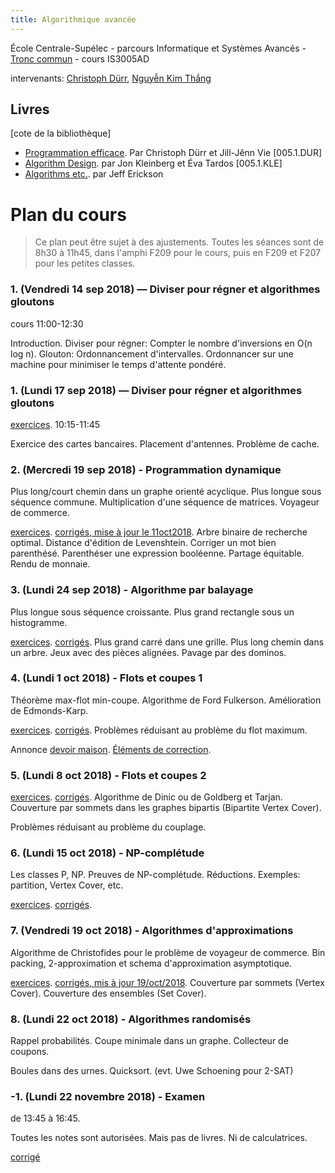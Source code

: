 ```yaml
---
title: Algorithmique avancée
---
```


École Centrale-Supélec - parcours Informatique et Systèmes Avancés - [Tronc commun](http://www.isia.ecp.fr/welcome_to_www_ecp_fr_cms_site_isia/isia___formation/cours_tronc_commun) - cours IS3005AD

intervenants: [Christoph Dürr](http://www-desir.lip6.fr/~durrc/), [Nguyễn Kim Thắng](https://www.ibisc.univ-evry.fr/~thang/)

## Livres

[cote de la bibliothèque]

- [Programmation efficace](http://tryalgo.org/book/). Par Christoph Dürr et Jill-Jênn Vie [005.1.DUR]
- [Algorithm Design](http://www.cs.princeton.edu/~wayne/kleinberg-tardos/). par Jon Kleinberg et Éva Tardos [005.1.KLE]
- [Algorithms etc.](http://jeffe.cs.illinois.edu/teaching/algorithms/). par Jeff Erickson

# Plan du cours

> Ce plan peut être sujet à des ajustements.
> Toutes les séances sont de 8h30 à 11h45, dans l'amphi F209 pour le cours, puis en F209 et F207 pour les petites classes.

### 1. (Vendredi 14 sep 2018) — Diviser pour régner et algorithmes gloutons

cours 11:00-12:30

Introduction.  Diviser pour régner: Compter le nombre d'inversions en O(n log n).
Glouton: Ordonnancement d'intervalles.  Ordonnancer sur une machine pour minimiser le temps d'attente pondéré.

### 1. (Lundi 17 sep 2018) — Diviser pour régner et algorithmes gloutons

[exercices](pc1/pc1.pdf). 10:15-11:45

Exercice des cartes bancaires.
Placement d'antennes.
Problème de cache.

### 2. (Mercredi 19 sep 2018) - Programmation dynamique

Plus long/court chemin dans un graphe orienté acyclique.
Plus longue sous séquence commune.
Multiplication d'une séquence de matrices.
Voyageur de commerce.


[exercices](pc2/pc2.pdf). [corrigés, mise à jour le 11oct2018](cor/cor1.pdf). Arbre binaire de recherche optimal.
Distance d'édition de Levenshtein.
Corriger un mot bien parenthésé.
Parenthéser une expression booléenne.
Partage équitable.
Rendu de monnaie.

### 3. (Lundi 24 sep 2018) - Algorithme par balayage

Plus longue sous séquence croissante.
Plus grand rectangle sous un histogramme.

[exercices](pc3/pc3.pdf).  [corrigés](pc3/cor3). Plus grand carré dans une grille.
Plus long chemin dans un arbre.
Jeux avec des pièces alignées.
Pavage par des dominos.

### 4. (Lundi 1 oct 2018) - Flots et coupes 1

Théorème max-flot min-coupe.
Algorithme de Ford Fulkerson.
Amélioration de Edmonds-Karp.

[exercices](pc4/pc4.pdf).  [corrigés](pc4/cor4). Problèmes réduisant au problème du flot maximum.

Annonce [devoir maison](dm). [Éléments de correction](dm/cor_dm).

### 5. (Lundi 8 oct 2018) - Flots et coupes 2

[exercices](pc5/pc5.pdf).  [corrigés](pc5/cor5). 
Algorithme de Dinic ou de Goldberg et Tarjan.
Couverture par sommets dans les graphes bipartis (Bipartite Vertex Cover).

Problèmes réduisant au problème du couplage.


### 6. (Lundi 15 oct 2018) - NP-complétude

Les classes P, NP.  Preuves de NP-complétude.
Réductions.
Exemples: partition, Vertex Cover, etc.

[exercices](pc6/pc6.pdf).  [corrigés](pc6/cor6). 

### 7. (Vendredi 19 oct 2018) - Algorithmes d'approximations

Algorithme de Christofides pour le problème de voyageur de commerce.
Bin packing, 2-approximation et schema d'approximation asymptotique.

[exercices](pc7/pc7.pdf). [corrigés, mis à jour 19/oct/2018](pc7/cor7). 
Couverture par sommets (Vertex Cover).
Couverture des ensembles (Set Cover).

### 8. (Lundi 22 oct 2018) - Algorithmes randomisés

Rappel probabilités.
Coupe minimale dans un graphe.
Collecteur de coupons.

Boules dans des urnes.
Quicksort. (evt. Uwe Schoening pour 2-SAT)

### -1. (Lundi 22 novembre 2018) - Examen

de 13:45  à  16:45.

Toutes les notes sont autorisées.  Mais pas de livres.
Ni de calculatrices.

[corrigé](examens/examen_2018)


